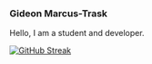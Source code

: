 ### Gideon Marcus-Trask

Hello, I am a student and developer.

[![GitHub Streak](https://streak-stats.demolab.com?user=gideonmt&theme=dark&border_radius=8)](https://streak-stats.demolab.com?user=gideonmt&theme=dark&border_radius=8)
